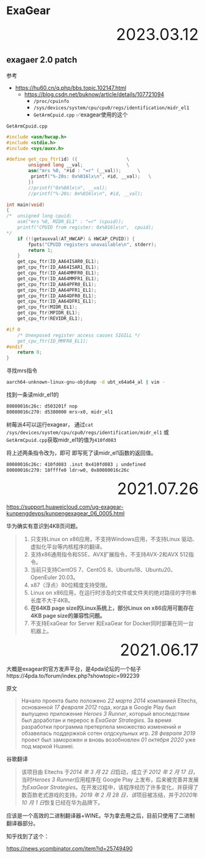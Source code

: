 # ExaGear

<div style="text-align:right; font-size:3em;">2023.03.12</div>

## exagaer 2.0 patch

参考

* https://hu60.cn/q.php/bbs.topic.102147.html
  * https://blog.csdn.net/buknow/article/details/107721094
    * `/proc/cpuinfo`
    * `/sys/devices/system/cpu/cpu0/regs/identification/midr_el1`
    * `GetArmCpuid.cpp` ✅exagear使用的这个

`GetArmCpuid.cpp`

```cpp
#include <asm/hwcap.h>
#include <stdio.h>
#include <sys/auxv.h>

#define get_cpu_ftr(id) ({					\
		unsigned long __val;				\
		asm("mrs %0, "#id : "=r" (__val));		\
         printf("%-20s: 0x%016lx\n", #id, __val);	\
		})
		//printf("0x%08lx\n", __val);	
		//printf("%-20s: 0x%016lx\n", #id, __val);	

int main(void)
{
/*	unsigned long cpuid;
	asm("mrs %0, MIDR_EL1" : "=r" (cpuid));
	printf("CPUID from register: 0x%016lx\n",  cpuid);	
*/
	if (!(getauxval(AT_HWCAP) & HWCAP_CPUID)) {
		fputs("CPUID registers unavailable\n", stderr);
		return 1;
	}
	get_cpu_ftr(ID_AA64ISAR0_EL1);
	get_cpu_ftr(ID_AA64ISAR1_EL1);
	get_cpu_ftr(ID_AA64MMFR0_EL1);
	get_cpu_ftr(ID_AA64MMFR1_EL1);
	get_cpu_ftr(ID_AA64PFR0_EL1);
	get_cpu_ftr(ID_AA64PFR1_EL1);
	get_cpu_ftr(ID_AA64DFR0_EL1);
	get_cpu_ftr(ID_AA64DFR1_EL1);
	get_cpu_ftr(MIDR_EL1);
	get_cpu_ftr(MPIDR_EL1);
	get_cpu_ftr(REVIDR_EL1);

#if 0
	/* Unexposed register access causes SIGILL */
	get_cpu_ftr(ID_MMFR0_EL1);
#endif
	return 0;
}
```

寻找mrs指令

```bash
aarch64-unknown-linux-gnu-objdump -d ubt_x64a64_al | vim -
```

找到一条读midr_el1的

```bash
80080016c26c: d503201f nop
80080016c270: d5380000 mrs>x0, midr_el1
```

树莓派4可以运行exagear，
通过`cat /sys/devices/system/cpu/cpu0/regs/identification/midr_el1`
或`GetArmCpuid.cpp`获取midr_el1的值为`410fd083`

将上述两条指令改为，即可
即写死了读midr_el1函数的返回值。

```bash
80080016c26c: 410fd083 .inst 0x410fd083 ; undefined
80080016c270: 18ffffe0 ldr>w0, 0x80080016c26c
```

<div style="text-align:right; font-size:3em;">2021.07.26</div>

https://support.huaweicloud.com/ug-exagear-kunpengdevps/kunpengexagear_06_0005.html

华为确实有意识到4KB页问题。

> 1. 只支持Linux on x86应用，不支持Windows应用，不支持Linux 驱动、虚拟化平台等内核程序的翻译。
> 2. 支持x86通用指令和SSE、AVX扩展指令，不支持AVX-2和AVX 512指令。
> 3. 当前只支持CentOS 7、CentOS 8、Ubuntu18、Ubuntu20、OpenEuler 20.03。
> 4. x87（浮点）80位精度支持受限。
> 5. Linux on x86应用，在运行时涉及的文件或文件夹的绝对路径的字符串长度不大于4KB。
> 6. **在64KB page size的Linux系统上，部分Linux on x86应用可能存在4KB page size的兼容性问题。**
> 7. 不支持ExaGear for Server 和ExaGear for Docker同时部署在同一台机器上。

<div style="text-align:right; font-size:3em;">2021.06.17</div>

大概是exagear的官方发声平台，是4pda论坛的一个帖子https://4pda.to/forum/index.php?showtopic=992239

原文

> Начало проекта было положено *22 марта 2014* компанией Eltechs, основанной *17 февраля 2012* года, когда в Google Play был выпущено приложение *Heroes 3 Runner*, который впоследствии был доработан и перерос в *ExaGear Strategies*. За время разработки программа претерпела множество изменений и обзавелась поддержкой сотен олдскульных игр. *28 февраля 2019* проект был заморожен и вновь возобновлен *01 октября 2020* уже под маркой Huawei.

谷歌翻译

> 该项目由 Eltechs 于*2014 年 3 月 22 日*启动，成立*于 2012 年 2 月 17 日*，当时*Heroes 3 Runner*应用程序在 Google Play 上发布，后来被完善并发展为*ExaGear Strategies*。在开发过程中，该程序经历了许多变化，并获得了数百款老式游戏的支持。*2019 年 2 月 28 日，该*项目被冻结，并于*2020*年*10 月 1 日*恢复已经在华为品牌下。

应该是一个高效的二进制翻译器+WINE。华为拿去用之后，目前只使用了二进制翻译器部分。

知乎找到了这个：

https://news.ycombinator.com/item?id=25749490
